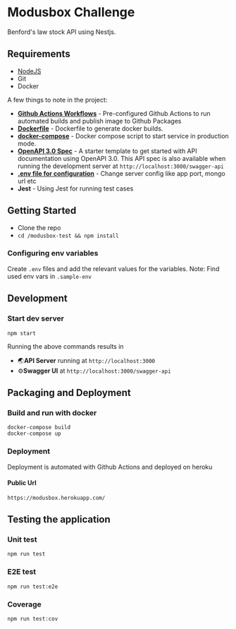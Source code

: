 # Modusbox Challenge

Benford's law stock API using Nestjs.

## Requirements

- [NodeJS](https://nodejs.org/en/)
- Git
- Docker

A few things to note in the project:
* **[Github Actions Workflows](https://github.com/thatshailesh/modusbox-test/blob/master/.github/workflows)** - Pre-configured Github Actions to run automated builds and publish image to Github Packages
* **[Dockerfile](https://github.com/thatshailesh/modusbox-test/blob/master/Dockerfile)** - Dockerfile to generate docker builds.
* **[docker-compose](https://github.com/thatshailesh/modusbox-test/blob/master/docker-compose.yml)** - Docker compose script to start service in production mode.
* **[OpenAPI 3.0 Spec](#Swagger)** - A starter template to get started with API documentation using OpenAPI 3.0. This API spec is also available when running the development server at `http://localhost:3000/swagger-api`
* **[.env file for configuration](#environment)** - Change server config like app port, mongo url etc
* **Jest** - Using Jest for running test cases

## Getting Started

- Clone the repo
- `cd /modusbox-test && npm install`

### Configuring env variables
Create `.env` files and add the relevant values for the variables.
Note: Find used env vars in `.sample-env` 

## Development

### Start dev server
```
npm start
```

Running the above commands results in 
* 🌏**API Server** running at `http://localhost:3000`
* ⚙️**Swagger UI** at `http://localhost:3000/swagger-api`

## Packaging and Deployment
### Build and run with docker
```
docker-compose build
docker-compose up
```

### Deployment
Deployment is automated with Github Actions and deployed on heroku

#### Public Url
```
https://modusbox.herokuapp.com/
```
## Testing the application


### Unit test
```
npm run test
```

### E2E test
```
npm run test:e2e
```

### Coverage
```
npm run test:cov
```
